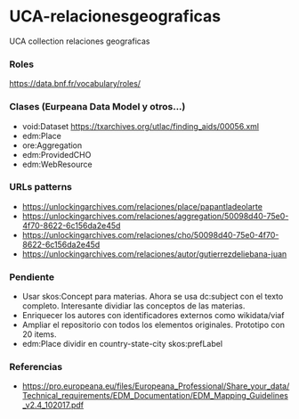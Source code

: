 # UCA-relacionesgeograficas
UCA collection relaciones geograficas


### Roles

https://data.bnf.fr/vocabulary/roles/

### Clases (Eurpeana Data Model y otros...)
- void:Dataset https://txarchives.org/utlac/finding_aids/00056.xml
- edm:Place
- ore:Aggregation
- edm:ProvidedCHO
- edm:WebResource

### URLs patterns
- https://unlockingarchives.com/relaciones/place/papantladeolarte
- https://unlockingarchives.com/relaciones/aggregation/50098d40-75e0-4f70-8622-6c156da2e45d
- https://unlockingarchives.com/relaciones/cho/50098d40-75e0-4f70-8622-6c156da2e45d
- https://unlockingarchives.com/relaciones/autor/gutierrezdeliebana-juan



### Pendiente
- Usar skos:Concept para materias. Ahora se usa dc:subject con el texto completo. Interesante dividiar las conceptos de las materias.
- Enriquecer los autores con identificadores externos como wikidata/viaf
- Ampliar el repositorio con todos los elementos originales. Prototipo con 20 items.
- edm:Place dividir en country-state-city skos:prefLabel 


### Referencias

- https://pro.europeana.eu/files/Europeana_Professional/Share_your_data/Technical_requirements/EDM_Documentation/EDM_Mapping_Guidelines_v2.4_102017.pdf
